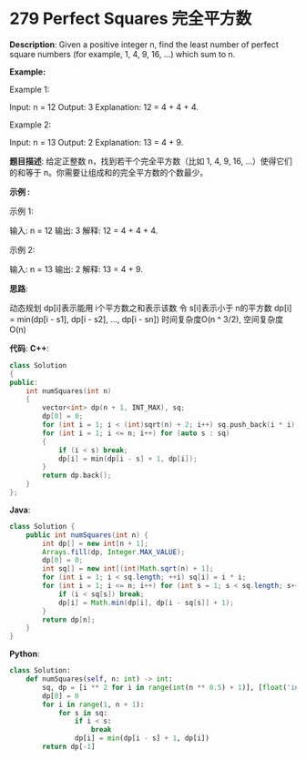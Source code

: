# 279 Perfect Squares 完全平方数

__Description__:
Given a positive integer n, find the least number of perfect square numbers (for example, 1, 4, 9, 16, ...) which sum to n.

__Example:__

Example 1:

Input: n = 12
Output: 3
Explanation: 12 = 4 + 4 + 4.

Example 2:

Input: n = 13
Output: 2
Explanation: 13 = 4 + 9.

__题目描述__:
给定正整数 n，找到若干个完全平方数（比如 1, 4, 9, 16, ...）使得它们的和等于 n。你需要让组成和的完全平方数的个数最少。

__示例 :__

示例 1:

输入: n = 12
输出: 3
解释: 12 = 4 + 4 + 4.

示例 2:

输入: n = 13
输出: 2
解释: 13 = 4 + 9.

__思路__:

动态规划
dp[i]表示能用 i个平方数之和表示该数
令 s[i]表示小于 n的平方数
dp[i] = min(dp[i - s1], dp[i - s2], ..., dp[i - sn])
时间复杂度O(n ^ 3/2), 空间复杂度O(n)

__代码__:
__C++__:

```C++
class Solution 
{
public:
    int numSquares(int n) 
    {
        vector<int> dp(n + 1, INT_MAX), sq;
        dp[0] = 0;
        for (int i = 1; i < (int)sqrt(n) + 2; i++) sq.push_back(i * i);
        for (int i = 1; i <= n; i++) for (auto s : sq)
        {
            if (i < s) break;
            dp[i] = min(dp[i - s] + 1, dp[i]);
        }
        return dp.back();
    }
};
```

__Java__:

```Java
class Solution {
    public int numSquares(int n) {
        int dp[] = new int[n + 1];
        Arrays.fill(dp, Integer.MAX_VALUE);
        dp[0] = 0;
        int sq[] = new int[(int)Math.sqrt(n) + 1];
        for (int i = 1; i < sq.length; ++i) sq[i] = i * i;
        for (int i = 1; i <= n; i++) for (int s = 1; s < sq.length; s++) {
            if (i < sq[s]) break;
            dp[i] = Math.min(dp[i], dp[i - sq[s]] + 1);
        }
        return dp[n];
    }
}
```

__Python__:

```Python
class Solution:
    def numSquares(self, n: int) -> int:
        sq, dp = [i ** 2 for i in range(int(n ** 0.5) + 1)], [float('inf')] * (n + 1)
        dp[0] = 0
        for i in range(1, n + 1):
            for s in sq:
                if i < s:
                    break
                dp[i] = min(dp[i - s] + 1, dp[i])
        return dp[-1]
```
